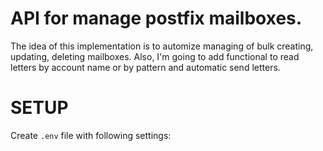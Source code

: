 # API for manage postfix mailboxes.

The idea of this implementation is to automize managing of bulk creating, updating, deleting mailboxes.
Also, I'm going to add functional to read letters by account name or by pattern and automatic send letters.

# SETUP
Create `.env` file with following settings:
```

```